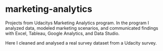 # marketing-analytics
Projects from Udacitys Marketing Analytics program. 
In the program I analyzed data, modeled marketing scenarios, and communicated findings with Excel, Tableau, Google Analytics, and Data Studio. 

Here I cleaned and analysed a real survey dataset from a Udacity survey.
